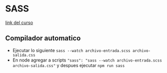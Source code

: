 # SASS
[link del curso](https://www.youtube.com/playlist?list=PLy7TtEmBFusKPlehbCaSyIl8OA2lf4Krh)

## Compilador automatico
* Ejecutar lo siguiente `sass --watch archivo-entrada.scss archivo-salida.css`
* En node agregar a scripts `"sass": "sass --watch archivo-entrada.scss archivo-salida.css"` y despues ejecutar `npm run sass`